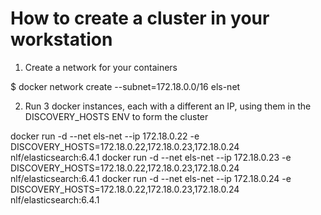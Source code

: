 How to create a cluster in your workstation
==============

1. Create a network for your containers

$ docker network create --subnet=172.18.0.0/16 els-net

2. Run 3 docker instances, each with a different an IP, using them in the DISCOVERY_HOSTS ENV to form the cluster

docker run -d --net els-net --ip 172.18.0.22 -e DISCOVERY_HOSTS=172.18.0.22,172.18.0.23,172.18.0.24 nlf/elasticsearch:6.4.1
docker run -d --net els-net --ip 172.18.0.23 -e DISCOVERY_HOSTS=172.18.0.22,172.18.0.23,172.18.0.24 nlf/elasticsearch:6.4.1
docker run -d --net els-net --ip 172.18.0.24 -e DISCOVERY_HOSTS=172.18.0.22,172.18.0.23,172.18.0.24 nlf/elasticsearch:6.4.1


